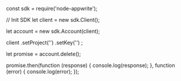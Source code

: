 const sdk = require('node-appwrite');

// Init SDK
let client = new sdk.Client();

let account = new sdk.Account(client);

client
    .setProject('')
    .setKey('')
;

let promise = account.delete();

promise.then(function (response) {
    console.log(response);
}, function (error) {
    console.log(error);
});